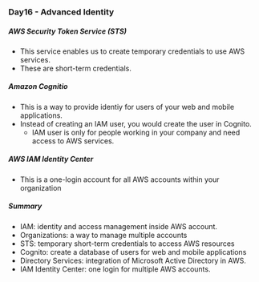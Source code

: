 ### Day16 - Advanced Identity

##### AWS Security Token Service (STS)
- This service enables us to create temporary credentials to use AWS services.
- These are short-term credentials.

##### Amazon Cognitio
- This is a way to provide identiy for users of your web and mobile applications.
- Instead of creating an IAM user, you would create the user in Cognito.
  - IAM user is only for people working in your company and need access to AWS services.

##### AWS IAM Identity Center
- This is a one-login account for all AWS accounts within your organization

##### Summary
- IAM: identity and access management inside AWS account.
- Organizations: a way to manage multiple accounts
- STS: temporary short-term credentials to access AWS resources
- Cognito: create a database of users for web and mobile applications
- Directory Services: integration of Microsoft Active Directory in AWS.
- IAM Identity Center: one login for multiple AWS accounts.